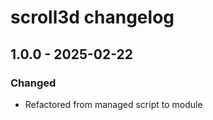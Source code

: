 # scroll3d changelog

## 1.0.0 - 2025-02-22

### Changed

- Refactored from managed script to module